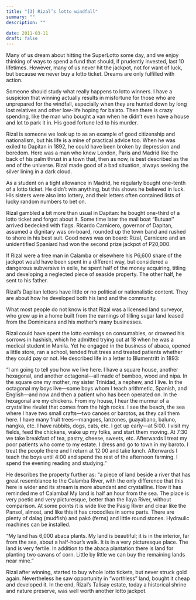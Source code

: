 ```yaml
---
title: "[3] Rizal’s lotto windfall"
summary: ""
description: ""

date: 2011-03-11
draft: false
---
```


Many of us dream about hitting the SuperLotto some day, and we enjoy thinking of ways to spend a fund that should, if prudently invested, last 10 lifetimes. However, many of us never hit the jackpot, not for want of luck, but because we never buy a lotto ticket. Dreams are only fulfilled with action.

Someone should study what really happens to lotto winners. I have a suspicion that winning actually results in misfortune for those who are unprepared for the windfall, especially when they are hunted down by long lost relatives and other low-life hoping for balato. Then there is crazy spending, like the man who bought a van when he didn’t even have a house and lot to park it in. His good fortune led to his murder.

Rizal is someone we look up to as an example of good citizenship and nationalism, but his life is a mine of practical advice too. When he was exiled to Dapitan in 1892, he could have been broken by depression and boredom. Here was a man who knew London, Paris and Madrid like the back of his palm thrust in a town that, then as now, is best described as the end of the universe. Rizal made good of a bad situation, always seeking the silver lining in a dark cloud.

As a student on a tight allowance in Madrid, he regularly bought one-tenth of a lotto ticket. He didn’t win anything, but this shows he believed in luck. His sisters were also into lottery, and their letters often contained lists of lucky random numbers to bet on.

Rizal gambled a bit more than usual in Dapitan: he bought one-third of a lotto ticket and forgot about it. Some time later the mail boat “Butuan’’ arrived bedecked with flags. Ricardo Carnicero, governor of Dapitan, assumed a dignitary was on-board, rounded up the town band and rushed to shore in his best suit. Good news was on board: Rizal, Carnicero and an unidentified Spaniard had won the second prize jackpot of P20,000.

If Rizal were a free man in Calamba or elsewhere his P6,600 share of the jackpot would have been spent in a different way, but considered a dangerous subversive in exile, he spent half of the money acquiring, titling and developing a neglected piece of seaside property. The other half, he sent to his father.

Rizal’s Dapitan letters have little or no political or nationalistic content. They are about how he developed both his land and the community.

What most people do not know is that Rizal was a licensed land surveyor, who grew up in a home built from the earnings of tilling sugar land leased from the Dominicans and his mother’s many businesses.

Rizal could have spent the lotto earnings on consumables, or drowned his sorrows in hashish, which he admitted trying out at 18 when he was a medical student in Manila. Yet he engaged in the business of abaca, opened a little store, ran a school, tended fruit trees and treated patients whether they could pay or not. He described life in a letter to Blumentritt in 1893:

“I am going to tell you how we live here. I have a square house, another hexagonal, and another octagonal—all made of bamboo, wood and nipa. In the square one my mother, my sister Trinidad, a nephew, and I live. In the octagonal my boys live—some boys whom I teach arithmetic, Spanish, and English—and now and then a patient who has been operated on. In the hexagonal are my chickens. From my house, I hear the murmur of a crystalline rivulet that comes from the high rocks. I see the beach, the sea where I have two small crafts—two canoes or barotos, as they call them here. I have many fruit trees—mangoes, lanzones, guayabano, baluno, nangka, etc. I have rabbits, dogs, cats, etc. I get up early—at 5:00. I visit my fields, feed the chickens, wake up my folks, and start them moving. At 7:30 we take breakfast of tea, pastry, cheese, sweets, etc. Afterwards I treat my poor patients who come to my estate. I dress and go to town in my baroto. I treat the people there and I return at 12:00 and take lunch. Afterwards I teach the boys until 4:00 and spend the rest of the afternoon farming. I spend the evening reading and studying.”

He describes the property further as: “a piece of land beside a river that has great resemblance to the Calamba River, with the only difference that this here is wider and its stream is more abundant and crystalline. How it has reminded me of Calamba! My land is half an hour from the sea. The place is very poetic and very picturesque, better than the Ilaya River, without comparison. At some points it is wide like the Pasig River and clear like the Pansol, almost, and like this it has crocodiles in some parts. There are plenty of dalag (mudfish) and pakó (ferns) and little round stones. Hydraulic machines can be installed.

“My land has 6,000 abaca plants. My land is beautiful; it is in the interior, far from the sea, about a half-hour’s walk. It is in a very picturesque place. The land is very fertile. In addition to the abaca plantation there is land for planting two cavans of corn. Little by little we can buy the remaining lands near mine.”

Rizal after winning, started to buy whole lotto tickets, but never struck gold again. Nevertheless he saw opportunity in “worthless” land, bought it cheap and developed it. In the end, Rizal’s Talisay estate, today a historical shrine and nature preserve, was well worth another lotto jackpot.
